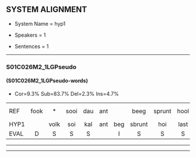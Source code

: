 
## SYSTEM ALIGNMENT

- System Name = hyp1

- Speakers = 1

- Sentences = 1

---

### S01C026M2_1LGPseudo

#### (S01C026M2_1LGPseudo-words)

- Cor=9.3%	Sub=83.7%	Del=2.3%	Ins=4.7%

|  |  |  |  |  |  |  |  |  |  |  |  |  |  |  |  |  |  |  |  |  |  |  |  |  |  |  |  |  |  |  |  |  |  |  |  |  |  |  |  |  |  |  |  |
|:--- |:---:|:---:|:---:|:---:|:---:|:---:|:---:|:---:|:---:|:---:|:---:|:---:|:---:|:---:|:---:|:---:|:---:|:---:|:---:|:---:|:---:|:---:|:---:|:---:|:---:|:---:|:---:|:---:|:---:|:---:|:---:|:---:|:---:|:---:|:---:|:---:|:---:|:---:|:---:|:---:|:---:|:---:|:---:|
| REF | fook | * | sooi | dau | ant |  | beeg | sprunt | hool | larst | vout | zwoei | fam | rachts | vaap | sprieuw | keng | swoers | doer | plirt | jien | blard | guul | hoekt | neeuw | noork | vid | zans |  | leum | haans*(hans) | spaai | sjalt | heik | sank | roen | frijk | eem | schard | grek | dron | snaaf | stuid |
| HYP1 |  | volk | soi | kal | ant | beg | sbrunt | hoi | last | velt | swoy | van | rachtt | vap | spriel | kem | swoes | dor | uh | weert | jeen | wart | gee | hoord | neo | noork | viet | zans | luim | hans | spai | si | alk | herk | sank | groen | frejk | ém | schrart | gruit | droom | a | stat |
| EVAL | D | S | S | S |  | I | S | S | S | S | S | S | S | S | S | S | S | S | S | S | S | S | S | S | S |  | S |  | I | S | S | S | S | S |  | S | S | S | S | S | S | S | S |
---

---
